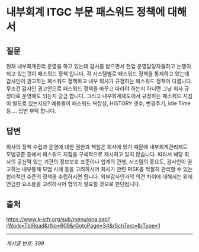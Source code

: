 # 내부회계 ITGC 부문 패스워드 정책에 대해서

## 질문
현재 내부회계관리 운영을 하고 있는데
감사를 받으면서 현업 운영담당자들하고 논쟁이 되고 있는것이
패스워드 정책 입니다.
각 시스템별로 패스워드 정책을 통제하고 있는데
감사인이 권고하는 패스워드 정책하고
내부 회사가 규정하는 패스워드 정책이 다릅니다.
무조건 감사인 권고안으로 패스워드 정책을 바꾸고 따라야 하는지
아니면 그냥 회사 규정대로 운영해도 되는지 궁금 합니다.
그리고 내부회계제도에서 규정하는 패스워드 지침이 별도로 있는지요?
예들들어 패스워드 복잡성, HISTORY 갯수, 변경주기, Idle Time 등....
답변 부탁 합니다.

## 답변
회사의 정책 수립과 운영에 대한 권한과 책임은 회사에 있기 때문에 내부회계관리제도 모범규준 등에서 패스워드 지침을 구체적으로 제시하고 있지 않습니다. 따라서 해당 회사의 공신력 있는 기관의 정보보호 표준이나 업계의 관행, 시스템의 중요도, 감사인이 권고하는 내부통제 모범 사례 등을 고려하시어 회사가 관련 RISK를 적절히 관리할 수 있는 합리적인 수준의 정책을 수립하시면 됩니다.
외부감사인과의 의견 차이에 대해서는 위에 언급한 요소들을 고려하시어 협의가 필요할 것으로 판단됩니다.

## 출처
https://www.k-icfr.org/sub/menu/qna.asp?rWork=TblRead&rNo=609&rGotoPage=34&rSchText=&rType=1

---
*게시글 번호: 399*
